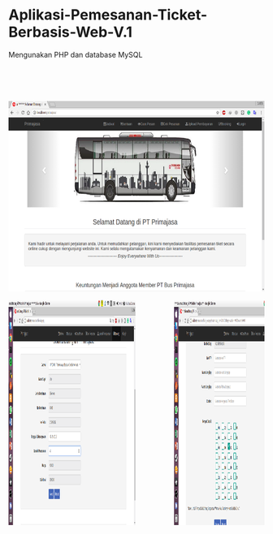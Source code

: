 # Aplikasi-Pemesanan-Ticket-Berbasis-Web-V.1

Mengunakan PHP dan database MySQL

<pre>
<img src="Screenshot/Selection_001.png" width="666" height="375">         <img src="Screenshot/Screenshot from 2018-06-25 00-31-17.png" width="250" height="444">         <img src="Screenshot/Screenshot from 2018-06-25 00-31-26.png" width="250" height="444">         <img src="Screenshot/Screenshot from 2018-06-25 00-31-33.png" width="250" height="444">         <img src="Screenshot/Screenshot from 2018-06-25 00-31-38.png" width="250" height="444">         <img src="Screenshot/Screenshot from 2018-06-25 00-31-46.png" width="250" height="444">         <img src="Screenshot/Screenshot from 2018-06-25 00-31-51.png" width="250" height="444">         <img src="Screenshot/Screenshot from 2018-06-25 00-31-56.png" width="250" height="444">
</pre>

<pre>
<img src="Screenshot/Screenshot from 2018-06-25 00-32-07.png" width="250" height="444">         <img src="Screenshot/Screenshot from 2018-06-25 00-32-21.png" width="250" height="444">         <img src="Screenshot/Screenshot from 2018-06-25 00-32-34.png" width="250" height="444">         <img src="Screenshot/Screenshot from 2018-06-25 00-32-39.png" width="250" height="444">         <img src="Screenshot/Screenshot from 2018-06-25 00-32-46.png" width="250" height="444">         <img src="Screenshot/Screenshot from 2018-06-25 00-32-50.png" width="250" height="444">         <img src="Screenshot/Screenshot from 2018-06-25 00-33-01.png" width="250" height="444">
</pre>
